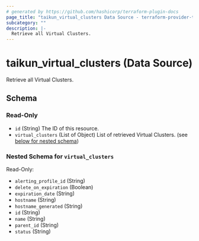 ```yaml
---
# generated by https://github.com/hashicorp/terraform-plugin-docs
page_title: "taikun_virtual_clusters Data Source - terraform-provider-taikun"
subcategory: ""
description: |-
  Retrieve all Virtual Clusters.
---
```


# taikun_virtual_clusters (Data Source)

Retrieve all Virtual Clusters.



<!-- schema generated by tfplugindocs -->
## Schema

### Read-Only

- `id` (String) The ID of this resource.
- `virtual_clusters` (List of Object) List of retrieved Virtual Clusters. (see [below for nested schema](#nestedatt--virtual_clusters))

<a id="nestedatt--virtual_clusters"></a>
### Nested Schema for `virtual_clusters`

Read-Only:

- `alerting_profile_id` (String)
- `delete_on_expiration` (Boolean)
- `expiration_date` (String)
- `hostname` (String)
- `hostname_generated` (String)
- `id` (String)
- `name` (String)
- `parent_id` (String)
- `status` (String)

